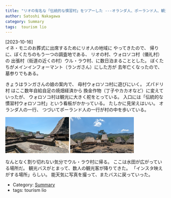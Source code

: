 ```yaml
---
title: "リオの有名な「伝統的な慣習村」をツアーした ---オランダ人、ポーランド人、観光客がいっぱい"
author: Satoshi Nakagawa
category: Summary
tags:  tourism lio
---
```


[2023-10-16]  
 イネ・モニのお葬式に出席するためにリオ人の地域に
やってきたので、
帰りに、ぼくたちのもう一つの調査地である、
リオの村、ウォロソコ村（儀礼村）の
出張村（街道の近くの村）ウル・ラウ村、に数日泊まることとした。
ぼくたちがメインインフォーマント（ランガさん）にした方が
去年亡くなったので、墓参りでもある。

 きょうはランガさんの娘の案内で、
母村ウォロソコ村に遊びにいく。
ズパドリ村 はここ数年自給自足の焼畑経済から
換金作物（丁子やカカオなど）に変えていったが、
ウォロソコ村は観光に大きく舵をとっている。
入口には「伝統的な慣習村ウォロソコ村」という看板がかかっている。
たしかに見栄えはいい。
オランダ人の一行、
つづいてポーランド人の一行が村の中を歩いている。

<a href="/pict/2023-10-16-wologai-2.jpg">
<img src="/pict/2023-10-16-wologai-2.jpg" alt="" width="200"/></a>

<a href="/pict/2023-10-16-wologai-3.jpg">
<img src="/pict/2023-10-16-wologai-3.jpg" alt="" width="200"/></a>

 なんとなく割り切れない気分でウル・ラウ村に帰る。
ここは水田が広がっている場所だ。
観光バスがとまって、数人の観光客が降りてきた。
「インスタ映えがする場所」らしい。
能天気に写真を撮って、またバスに戻っていった。

- Category: [Summary](/categories.html#Summary)
- tags:  tourism lio
